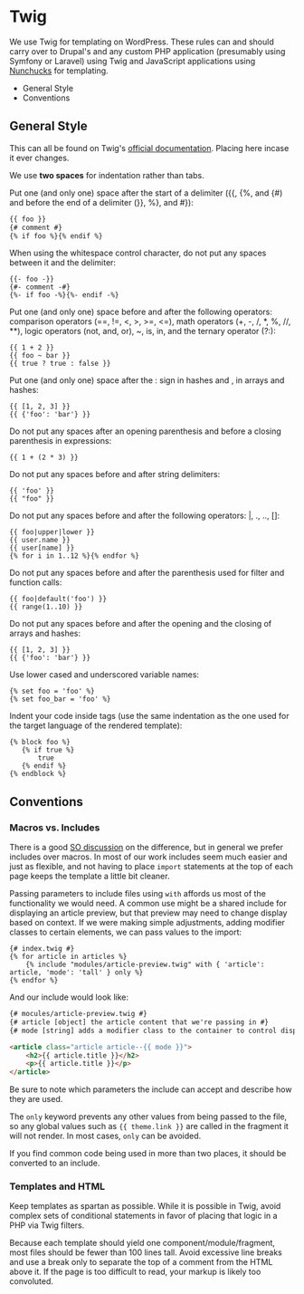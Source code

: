 # Twig

We use Twig for templating on WordPress. These rules can and should carry over to Drupal's and any custom PHP application (presumably using Symfony or Laravel) using Twig and JavaScript applications using [Nunchucks](https://github.com/mozilla/nunjucks) for templating. 

* General Style
* Conventions

## General Style
This can all be found on Twig's [official documentation](http://twig.sensiolabs.org/doc/coding_standards.html). Placing here incase it ever changes. 

We use __two spaces__ for indentation rather than tabs. 

Put one (and only one) space after the start of a delimiter ({{, {%, and {#) and before the end of a delimiter (}}, %}, and #}):

```html
{{ foo }}
{# comment #}
{% if foo %}{% endif %}
```

When using the whitespace control character, do not put any spaces between it and the delimiter:

```
{{- foo -}}
{#- comment -#}
{%- if foo -%}{%- endif -%}
```

Put one (and only one) space before and after the following operators: comparison operators (==, !=, <, >, >=, <=), math operators (+, -, /, *, %, //, **), logic operators (not, and, or), ~, is, in, and the ternary operator (?:):

```
{{ 1 + 2 }}
{{ foo ~ bar }}
{{ true ? true : false }}
```

Put one (and only one) space after the : sign in hashes and , in arrays and hashes:

```
{{ [1, 2, 3] }}
{{ {'foo': 'bar'} }}
```

Do not put any spaces after an opening parenthesis and before a closing parenthesis in expressions:

```
{{ 1 + (2 * 3) }}
```

Do not put any spaces before and after string delimiters:

```
{{ 'foo' }}
{{ "foo" }}
```

Do not put any spaces before and after the following operators: |, ., .., []:

```
{{ foo|upper|lower }}
{{ user.name }}
{{ user[name] }}
{% for i in 1..12 %}{% endfor %}
```

Do not put any spaces before and after the parenthesis used for filter and function calls:

```
{{ foo|default('foo') }}
{{ range(1..10) }}
```

Do not put any spaces before and after the opening and the closing of arrays and hashes:

```
{{ [1, 2, 3] }}
{{ {'foo': 'bar'} }}
```

Use lower cased and underscored variable names:

```
{% set foo = 'foo' %}
{% set foo_bar = 'foo' %}
```

Indent your code inside tags (use the same indentation as the one used for the target language of the rendered template):

```
{% block foo %}
   {% if true %}
       true
   {% endif %}
{% endblock %}
```


## Conventions

### Macros vs. Includes
There is a good [SO discussion](http://stackoverflow.com/questions/7630945/twig-macros-vs-includes) on the difference, but in general we prefer includes over macros. In most of our work includes seem much easier and just as flexible, and not having to place `import` statements at the top of each page keeps the template a little bit cleaner.  

Passing parameters to include files using `with` affords us most of the functionality we would need. A common use might be a shared include for displaying an article preview, but that preview may need to change display based on context. If we were making simple adjustments, adding modifier classes to certain elements, we can pass values to the import:

```
{# index.twig #}
{% for article in articles %}
	{% include "modules/article-preview.twig" with { 'article': article, 'mode': 'tall' } only %}
{% endfor %}
```

And our include would look like:

```html
{# mocules/article-preview.twig #}
{# article [object] the article content that we're passing in #}
{# mode [string] adds a modifier class to the container to control display #}

<article class="article article--{{ mode }}">
	<h2>{{ article.title }}</h2>
	<p>{{ article.title }}</p>
</article>
```

Be sure to note which parameters the include can accept and describe how they are used. 

The `only` keyword prevents any other values from being passed to the file, so any global values such as `{{ theme.link }}` are called in the fragment it will not render. In most cases, `only` can be avoided.

If you find common code being used in more than two places, it should be converted to an include.

### Templates and HTML

Keep templates as spartan as possible. While it is possible in Twig, avoid complex sets of conditional statements in favor of placing that logic in a PHP via Twig filters.

Because each template should yield one component/module/fragment, most files should be fewer than 100 lines tall. Avoid excessive line breaks and use a break only to separate the top of a comment from the HTML above it. If the page is too difficult to read, your markup is likely too convoluted. 

 


